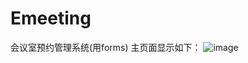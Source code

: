 # Emeeting
会议室预约管理系统(用forms)
主页面显示如下：
![image](https://github.com/milkyrose/Emeeting/blob/master/img/1.png)

